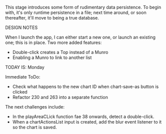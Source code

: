 This stage introduces some form of rudimentary data persistence. To begin with,
it's only runtime persistence in a file; next time around, or soon thereafter, it'll
move to being a true database.

DESIGN NOTES

When I launch the app, I can either start a new one, or launch an existing one; this is in place.
Two more added features:
- Double-click creates a Top instead of a Munro
- Enabling a Munro to link to another list

TODAY IS: Monday

Immediate ToDo:
- Check what happens to the new chart ID when chart-save-as button is clicked
- Refactor 230 and 263 into a separate function

The next challenges include:
- In the playAreaCLick function fae 38 onwards, detect a double-click.
- When a chartActionsList input is created, add the blur event listener to it so the chart is saved.
